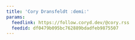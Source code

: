 ```yaml
---
title: 'Cory Dransfeldt :demi:'
params:
  feedlink: https://follow.coryd.dev/@cory.rss
  feedid: df0479b095bc762889bdadfeb9875507
---
```


